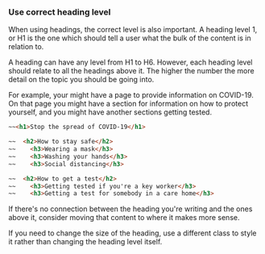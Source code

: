### Use correct heading level
When using headings, the correct level is also important. A heading level 1, or H1 is the one which should tell a user what the bulk of the content is in relation to.

A heading can have any level from H1 to H6. However, each heading level should relate to all the headings above it. The higher the number the more detail on the topic you should be going into.

For example, your might have a page to provide information on COVID-19. On that page you might have a section for information on how to protect yourself, and you might have another sections getting tested.

```html
~~<h1>Stop the spread of COVID-19</h1>

~~  <h2>How to stay safe</h2>  
~~    <h3>Wearing a mask</h3>
~~    <h3>Washing your hands</h3>
~~    <h3>Social distancing</h3>

~~  <h2>How to get a test</h2>
~~    <h3>Getting tested if you're a key worker</h3>
~~    <h3>Getting a test for somebody in a care home</h3>
```

If there's no connection between the heading you're writing and the ones above it, consider moving that content to where it makes more sense.

If you need to change the size of the heading, use a different class to style it rather than changing the heading level itself.
